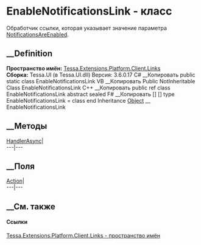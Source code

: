 # EnableNotificationsLink - класс
Обработчик ссылки, которая указывает значение параметра
[NotificationsAreEnabled](P_Tessa_Platform_Runtime_IApplicationParameters_NotificationsAreEnabled.htm).
## __Definition
 **Пространство имён:**
[Tessa.Extensions.Platform.Client.Links](N_Tessa_Extensions_Platform_Client_Links.htm)  
 **Сборка:** Tessa.UI (в Tessa.UI.dll) Версия: 3.6.0.17
C# __Копировать
     public static class EnableNotificationsLink
VB __Копировать
     Public NotInheritable Class EnableNotificationsLink
C++ __Копировать
     public ref class EnableNotificationsLink abstract sealed
F# __Копировать
     [<AbstractClassAttribute>]
    [<SealedAttribute>]
    type EnableNotificationsLink = class end
Inheritance
    [Object](https://learn.microsoft.com/dotnet/api/system.object) __ EnableNotificationsLink
##  __Методы
[HandlerAsync](M_Tessa_Extensions_Platform_Client_Links_EnableNotificationsLink_HandlerAsync.htm)|  
---|---  
## __Поля
[Action](F_Tessa_Extensions_Platform_Client_Links_EnableNotificationsLink_Action.htm)|  
---|---  
## __См. также
#### Ссылки
[Tessa.Extensions.Platform.Client.Links - пространство
имён](N_Tessa_Extensions_Platform_Client_Links.htm)
